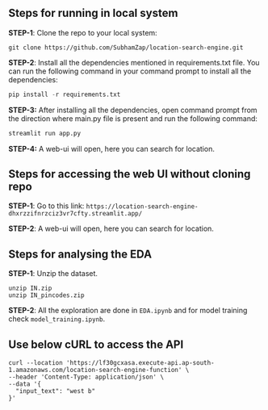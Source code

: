 ## Steps for running in local system
**STEP-1**: Clone the repo to your local system:
```
git clone https://github.com/SubhamZap/location-search-engine.git
```

**STEP-2**: Install all the dependencies mentioned in requirements.txt file. You can run the following command in your command prompt to install all the dependencies:
```python
pip install -r requirements.txt
```

**STEP-3:** After installing all the dependencies, open command prompt from the direction where main.py file is present and run the following command:

```python
streamlit run app.py
```

**STEP-4:** A web-ui will open, here you can search for location.

## Steps for accessing the web UI without cloning repo
**STEP-1**: Go to this link: `https://location-search-engine-dhxrzzifnrzciz3vr7cfty.streamlit.app/`

**STEP-2**: A web-ui will open, here you can search for location.

## Steps for analysing the EDA
**STEP-1**: Unzip the dataset.
```
unzip IN.zip
unzip IN_pincodes.zip
```

**STEP-2**: 
All the exploration are done in `EDA.ipynb` and for model training check `model_training.ipynb`.

## Use below cURL to access the API
```
curl --location 'https://lf30gcxasa.execute-api.ap-south-1.amazonaws.com/location-search-engine-function' \
--header 'Content-Type: application/json' \
--data '{
  "input_text": "west b"
}'
```